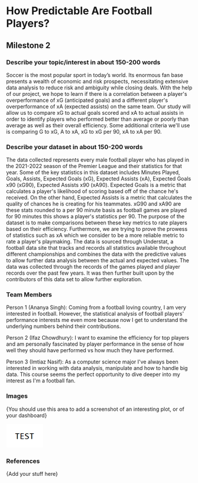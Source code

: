 # How Predictable Are Football Players?


## Milestone 2 

### Describe your topic/interest in about 150-200 words

Soccer is the most popular sport in today’s world. Its enormous fan base presents a wealth of economic and risk prospects, necessitating extensive data analysis to reduce risk and ambiguity while closing deals. With the help of our project, we hope to learn if there is a correlation between a player's overperformance of xG (anticipated goals) and a different player's overperformance of xA (expected assists) on the same team. Our study will allow us to compare xG to actual goals scored and xA to actual assists in order to identify players who performed better than average or poorly than average as well as their overall efficiency. Some additional criteria we'll use is comparing G to xG, A to xA, xG to xG per 90, xA to xA per 90.

### Describe your dataset in about 150-200 words

The data collected represents every male football player who has played in the 2021-2022 season of the Premier League and their statistics for that year. Some of the key statistics in this dataset includes Minutes Played, Goals, Assists, Expected Goals (xG), Expected Assists (xA), Expected Goals x90 (xG90), Expected Assists x90 (xA90). Expected Goals is a metric that calculates a player's likelihood of scoring based off of the chance he's received. On the other hand, Expected Assists is a metric that calculates the quality of chances he is creating for his teammates. xG90 and xA90 are these stats rounded to a per 90 minute basis as football games are played for 90 minutes this shows a player's statistics per 90. The purpose of the dataset is to make comparisons between these key metrics to rate players based on their efficiency. Furthermore, we are trying to prove the prowess of statistics such as xA which we consider to be a more reliable metric to rate a player's playmaking. The data is sourced through Understat, a football data site that tracks and records all statistics available throughout different championships and combines the data with the predictive values to allow further data analysis between the actual and expected values. The data was collected through the records of the games played and player records over the past few years. It was then further built upon by the contributors of this data set to allow further exploration.



### Team Members

Person 1 (Ananya Singh): Coming from a football loving country, I am very interested in football. However, the statistical analysis of football players' performance interests me even more because now I get to understand the underlying numbers behind their contributions.

Person 2 (Ifaz Chowdhury): I want to examine the efficiency for top players and am personally fascinated by player performance in the sense of how well they should have performed vs how much they have performed.

Person 3 (Imtiaz Nasif): As a computer science major I've always been interested in working with data analysis, manipulate and how to handle big data. This course seems the perfect opportunity to dive deeper into my interest as I'm a football fan.

### Images

{You should use this area to add a screenshot of an interesting plot, or of your dashboard}

<img src ="images/test.png" width="100px">

### References

{Add your stuff here}



